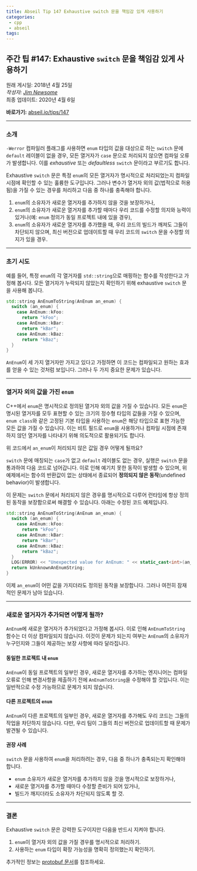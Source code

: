 ```yaml
---
title: Abseil Tip 147 Exhaustive switch 문을 책임감 있게 사용하기
categories:
 - cpp
 - abseil
tags:
---
```


## 주간 팁 #147: Exhaustive `switch` 문을 책임감 있게 사용하기

원래 게시일: 2018년 4월 25일  
*작성자: [Jim Newsome](mailto:jnewsome@google.com)*  
최종 업데이트: 2020년 4월 6일  

**바로가기:** [abseil.io/tips/147](https://abseil.io/tips/147)

---

### 소개

`-Werror` 컴파일러 플래그를 사용하면 `enum` 타입의 값을 대상으로 하는 `switch` 문에 `default` 레이블이 없을 경우, 모든 열거자가 `case` 문으로 처리되지 않으면 컴파일 오류가 발생합니다. 이를 *exhaustive* 또는 *defaultless* `switch` 문이라고 부르기도 합니다.

Exhaustive `switch` 문은 특정 `enum`의 모든 열거자가 명시적으로 처리되었는지 컴파일 시점에 확인할 수 있는 훌륭한 도구입니다. 그러나 변수가 열거자 외의 값(법적으로 허용됨)을 가질 수 있는 경우를 처리하고 다음 중 하나를 충족해야 합니다.

1. `enum`의 소유자가 새로운 열거자를 추가하지 않을 것을 보장하거나,
2. `enum`의 소유자가 새로운 열거자를 추가할 때마다 우리 코드를 수정할 의지와 능력이 있거나(예: `enum` 정의가 동일 프로젝트 내에 있을 경우),
3. `enum`의 소유자가 새로운 열거자를 추가했을 때, 우리 코드의 빌드가 깨져도 그들이 차단되지 않으며, 최신 버전으로 업데이트할 때 우리 코드의 `switch` 문을 수정할 의지가 있을 경우.

---

### 초기 시도

예를 들어, 특정 `enum`의 각 열거자를 `std::string`으로 매핑하는 함수를 작성한다고 가정해 봅시다. 모든 열거자가 누락되지 않았는지 확인하기 위해 exhaustive `switch` 문을 사용해 봅니다.

```cpp
std::string AnEnumToString(AnEnum an_enum) {
  switch (an_enum) {
    case AnEnum::kFoo:
      return "kFoo";
    case AnEnum::kBar:
      return "kBar";
    case AnEnum::kBaz:
      return "kBaz";
  }
}
```

`AnEnum`이 세 가지 열거자만 가지고 있다고 가정하면 이 코드는 컴파일되고 원하는 효과를 얻을 수 있는 것처럼 보입니다. 그러나 두 가지 중요한 문제가 있습니다.

---

### 열거자 외의 값을 가진 `enum`

C++에서 `enum`은 명시적으로 정의된 열거자 외의 값을 가질 수 있습니다. 모든 `enum`은 명시된 열거자를 모두 표현할 수 있는 크기의 정수형 타입의 값들을 가질 수 있으며, `enum class`와 같은 고정된 기본 타입을 사용하는 `enum`은 해당 타입으로 표현 가능한 모든 값을 가질 수 있습니다. 이는 비트 필드로 `enum`을 사용하거나 컴파일 시점에 존재하지 않던 열거자를 나타내기 위해 의도적으로 활용되기도 합니다.

위 코드에서 `an_enum`이 처리되지 않은 값일 경우 어떻게 될까요?

`switch` 문에 매칭되는 `case`가 없고 `default` 레이블도 없는 경우, 실행은 `switch` 문을 통과하여 다음 코드로 넘어갑니다. 이로 인해 예기치 못한 동작이 발생할 수 있으며, 위 예제에서는 함수의 반환값이 없는 상태에서 종료되어 **정의되지 않은 동작**(undefined behavior)이 발생합니다.

이 문제는 `switch` 문에서 처리되지 않은 경우를 명시적으로 다루어 런타임에 항상 정의된 동작을 보장함으로써 해결할 수 있습니다. 아래는 수정된 코드 예제입니다.

```cpp
std::string AnEnumToString(AnEnum an_enum) {
  switch (an_enum) {
    case AnEnum::kFoo:
      return "kFoo";
    case AnEnum::kBar:
      return "kBar";
    case AnEnum::kBaz:
      return "kBaz";
  }
  LOG(ERROR) << "Unexpected value for AnEnum: " << static_cast<int>(an_enum);
  return kUnknownAnEnumString;
}
```

이제 `an_enum`이 어떤 값을 가지더라도 정의된 동작을 보장합니다. 그러나 여전히 잠재적인 문제가 남아 있습니다.

---

### 새로운 열거자가 추가되면 어떻게 될까?

`AnEnum`에 새로운 열거자가 추가되었다고 가정해 봅시다. 이로 인해 `AnEnumToString` 함수는 더 이상 컴파일되지 않습니다. 이것이 문제가 되는지 여부는 `AnEnum`의 소유자가 누구인지와 그들이 제공하는 보장 사항에 따라 달라집니다.

#### 동일한 프로젝트 내 `enum`

`AnEnum`이 동일 프로젝트의 일부인 경우, 새로운 열거자를 추가하는 엔지니어는 컴파일 오류로 인해 변경사항을 제출하기 전에 `AnEnumToString`을 수정해야 할 것입니다. 이는 일반적으로 수정 가능하므로 문제가 되지 않습니다.

#### 다른 프로젝트의 `enum`

`AnEnum`이 다른 프로젝트의 일부인 경우, 새로운 열거자를 추가해도 우리 코드는 그들의 작업을 차단하지 않습니다. 다만, 우리 팀이 그들의 최신 버전으로 업데이트할 때 문제가 발견될 수 있습니다.

#### 권장 사례

`switch` 문을 사용하여 `enum`을 처리하려는 경우, 다음 중 하나가 충족되는지 확인해야 합니다.

- `enum` 소유자가 새로운 열거자를 추가하지 않을 것을 명시적으로 보장하거나,
- 새로운 열거자를 추가할 때마다 수정할 준비가 되어 있거나,
- 빌드가 깨지더라도 소유자가 차단되지 않도록 할 것.

---

### 결론

Exhaustive `switch` 문은 강력한 도구이지만 다음을 반드시 지켜야 합니다.

1. `enum`이 열거자 외의 값을 가질 경우를 명시적으로 처리하기.
2. 사용하는 `enum` 타입이 확장 가능성을 명확히 정의했는지 확인하기.

추가적인 정보는 [protobuf 문서](https://developers.google.com/protocol-buffers/docs/reference/cpp-generated#enum)를 참조하세요.